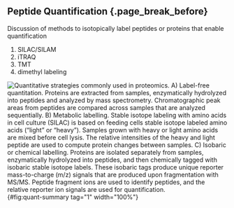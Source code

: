 ## Peptide Quantification {.page_break_before}

Discussion of methods to isotopically label peptides or proteins that enable quantification

1. SILAC/SILAM
2. iTRAQ
3. TMT
4. dimethyl labeling

<!-- todo: not sure if this is the best place for this figure about quantification strategies, do we need a whole section on quant? -->

![**Quantitative strategies commonly used in proteomics.**
A) Label-free quantitation. 
Proteins are extracted from samples, enzymatically hydrolyzed into peptides and analyzed by mass spectrometry.
Chromatographic peak areas from peptides are compared across samples that are analyzed sequentially. 
B) Metabolic labelling. 
Stable isotope labeling with amino acids in cell culture (SILAC) is based on feeding cells stable isotope labeled amino acids (“light” or “heavy”). 
Samples grown with heavy or light amino acids are mixed before cell lysis.
The relative intensities of the heavy and light peptide are used to compute protein changes between samples.
C) Isobaric or chemical labelling. 
Proteins are isolated separately from samples, enzymatically hydrolyzed into peptides, and then chemically tagged with isobaric stable isotope labels. 
These isobaric tags produce unique reporter mass-to-charge (m/z) signals that are produced upon fragmentation with MS/MS. 
Peptide fragment ions are used to identify peptides, and the relative reporter ion signals are used for quantification.
](images/Summay_peptide-protein-labeling_.svg){#fig:quant-summary tag="1" width="100%"}


